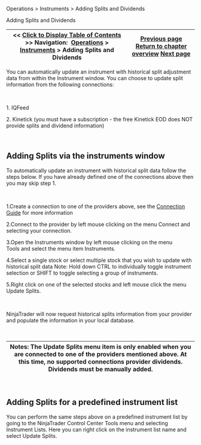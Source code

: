 ﻿


Operations \> Instruments \> Adding Splits and Dividends






















Adding Splits and Dividends







| \<\< [Click to Display Table of Contents](adding_splits_and_dividends.md) \>\> **Navigation:**     [Operations](operations.md) \> [Instruments](instruments.md) \> Adding Splits and Dividends | [Previous page](rolling_over_a_futures_contrac.md) [Return to chapter overview](instruments.md) [Next page](tradestation_symbol_mapping.md) |
| --- | --- |











You can automatically update an instrument with historical split adjustment data from within the Instrument window. You can choose to update split information from the following connections:


 


1\. IQFeed


2\. Kinetick (you must have a subscription \- the free Kinetick EOD does NOT provide splits and dividend information)


 


## Adding Splits via the instruments window


To automatically update an instrument with historical split data follow the steps below. If you have already defined one of the connections above then you may skip step 1\.


 


1\.Create a connection to one of the providers above, see the [Connection Guide](%3C%25CONNECTIONGUIDE%25%3E) for more information

2\.Connect to the provider by left mouse clicking on the menu Connect and selecting your connection.

3\.Open the Instruments window by left mouse clicking on the menu Tools and select the menu item Instruments.

4\.Select a single stock or select multiple stock that you wish to update with historical split data Note: Hold down CTRL to individually toggle instrument selection or SHIFT to toggle selecting a group of instruments.

5\.Right click on one of the selected stocks and left mouse click the menu Update Splits.

 


NinjaTrader will now request historical splits information from your provider and populate the information in your local database.


 




| Notes: The Update Splits menu item is only enabled when you are connected to one of the providers mentioned above.  At this time, no supported connections provider dividends. Dividends must be manually added. |
| --- |



 


## Adding Splits for a predefined instrument list


You can perform the same steps above on a predefined instrument list by going to the NinjaTrader Control Center Tools menu and selecting Instrument Lists. Here you can right click on the instrument list name and select Update Splits.








